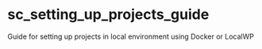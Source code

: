 # sc_setting_up_projects_guide
Guide for setting up projects in local environment using Docker or LocalWP
